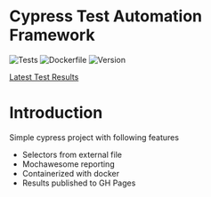 # Cypress Test Automation Framework

![Tests](https://github.com/anoopsimon/cypress-fw/actions/workflows/main.yml/badge.svg)  ![Dockerfile](https://github.com/anoopsimon/cypress-fw/actions/workflows/docker.yml/badge.svg)   ![Version](https://img.shields.io/badge/version-cypress.12.15.-blue.svg)

[Latest Test Results](https://anoopsimon.github.io/cypress-fw/index.html)


# Introduction
Simple cypress project with following features
 - Selectors from external file
 - Mochawesome reporting
 - Containerized with docker
 - Results published to GH Pages 

